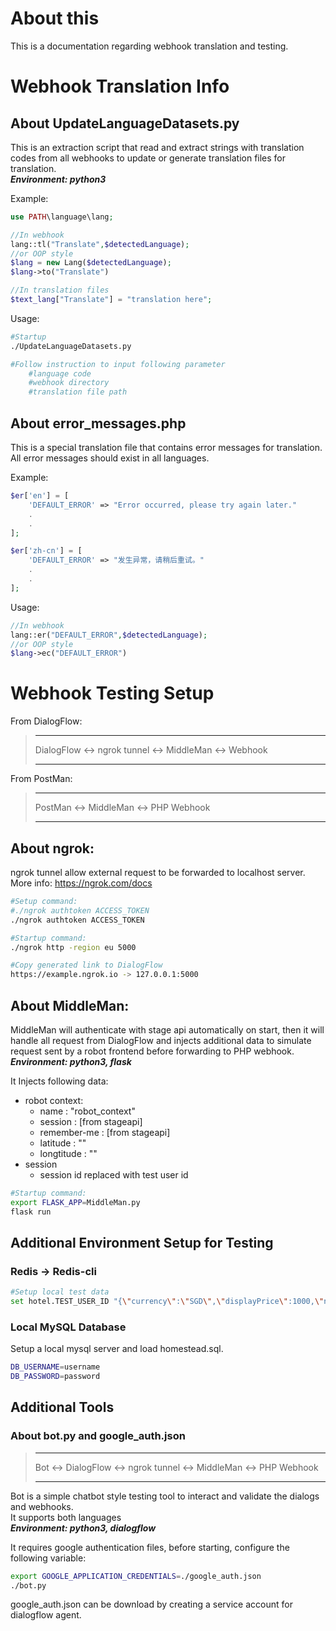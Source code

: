 # About this
This is a documentation regarding webhook translation and testing.

# Webhook Translation Info
## About UpdateLanguageDatasets.py
This is an extraction script that read and extract strings with translation codes from all webhooks to update or generate translation files for translation.  
___Environment: python3___  

Example:
```PHP
use PATH\language\lang;

//In webhook
lang::tl("Translate",$detectedLanguage);
//or OOP style
$lang = new Lang($detectedLanguage);
$lang->to("Translate")
```

```PHP
//In translation files
$text_lang["Translate"] = "translation here";
```
Usage:
```sh
#Startup
./UpdateLanguageDatasets.py

#Follow instruction to input following parameter
    #language code
    #webhook directory
    #translation file path
```

## About error_messages.php
This is a special translation file that contains error messages for translation. All error messages should exist in all languages.  

Example:
```PHP
$er['en'] = [
    'DEFAULT_ERROR' => "Error occurred, please try again later."
    .
    .
];

$er['zh-cn'] = [
    'DEFAULT_ERROR' => "发生异常，请稍后重试。"
    .
    .
];
```
Usage:
```PHP
//In webhook
lang::er("DEFAULT_ERROR",$detectedLanguage);
//or OOP style
$lang->ec("DEFAULT_ERROR")
```
# Webhook Testing Setup
From DialogFlow:  
>---  
>DialogFlow <-> ngrok tunnel <-> MiddleMan <-> Webhook
>___
From PostMan:
>---  
>PostMan <-> MiddleMan <-> PHP Webhook
>___

## About ngrok:
ngrok tunnel allow external request to be forwarded to localhost server.  
More info: https://ngrok.com/docs
```sh
#Setup command:
#./ngrok authtoken ACCESS_TOKEN
./ngrok authtoken ACCESS_TOKEN

#Startup command:
./ngrok http -region eu 5000

#Copy generated link to DialogFlow
https://example.ngrok.io -> 127.0.0.1:5000
```

## About MiddleMan:
MiddleMan will authenticate with stage api automatically on start, then it will handle all request from DialogFlow and injects additional data to simulate request sent by a robot frontend before forwarding to PHP webhook.  
___Environment: python3, flask___

It Injects following data:
- robot context:
    - name : "robot_context"
    - session : [from stageapi]
    - remember-me : [from stageapi]
    - latitude : ""
    - longtitude : ""
- session
    - session id replaced with test user id

```sh
#Startup command:
export FLASK_APP=MiddleMan.py
flask run
```

## Additional Environment Setup for Testing
### Redis -> Redis-cli
```sh
#Setup local test data
set hotel.TEST_USER_ID "{\"currency\":\"SGD\",\"displayPrice\":1000,\"name\":\"Tester\",\"userId\":\"TEST_USER_ID\"}"
```
### Local MySQL Database
Setup a local mysql server and load homestead.sql.
```sh
DB_USERNAME=username
DB_PASSWORD=password
```

## Additional Tools
### About bot.py and google_auth.json
>---  
>Bot <-> DialogFlow <-> ngrok tunnel <-> MiddleMan <-> PHP Webhook
>___
Bot is a simple chatbot style testing tool to interact and validate the dialogs and webhooks.  
It supports both languages  
___Environment: python3, dialogflow___

It requires google authentication files, before starting, configure the following variable:
```sh
export GOOGLE_APPLICATION_CREDENTIALS=./google_auth.json
./bot.py
```

google_auth.json can be download by creating a service account for dialogflow agent.